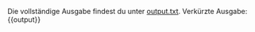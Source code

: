 Die vollständige Ausgabe findest du unter [output.txt](persistent_data_path/output.txt).
Verkürzte Ausgabe:
{{output}}